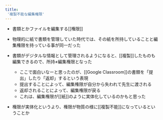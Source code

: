 ```yaml
---
title:
 '複製不能な編集権限'
---
```


- 書類とかファイルを編集する[[権限]]

- 物理的に紙で書類を管理していた時代では、その紙を所持していることと編集権限を持っている事が同一だった
- 書類がデジタルな情報として管理されるようになると、[[複製]]したものも編集できるので、所持≠編集権限となった
    - ここで面白いなーと思ったのが、[[Google Classroom]]の書類を「提出」したり「返却」するという表現
    - 提出することによって、編集権限が自分から失われて先生に渡される
    - 返却されることによって、編集権限が戻る
    - これは、編集権限が[[紙]]のように実体化しているのかもと思った
- 権限が実体化というより、権限が物質の様に[[複製不能]]になっているということか
